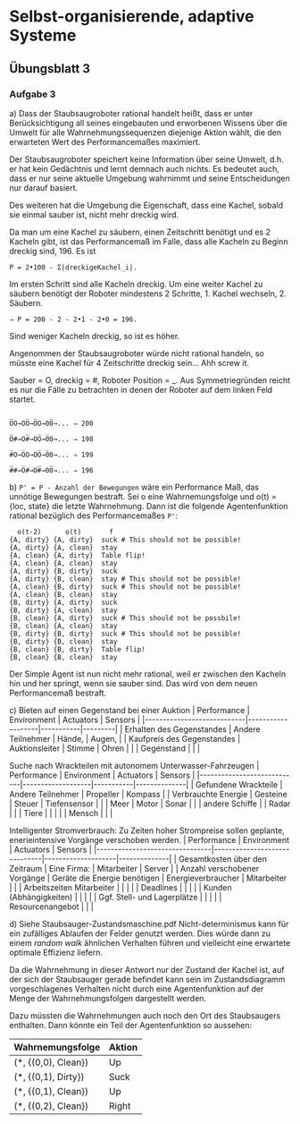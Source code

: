 # Selbst-organisierende, adaptive Systeme

## Übungsblatt 3

### Aufgabe 3
a) Dass der Staubsaugroboter rational handelt heißt, dass er unter Berücksichtigung
all seines eingebauten und erworbenen Wissens über die Umwelt für alle
Wahrnehmungssequenzen diejenige Aktion wählt, die den erwarteten Wert des
Performancemaßes maximiert.

Der Staubsaugroboter speichert keine Information über seine Umwelt, d.h. er hat
kein Gedächtnis und lernt demnach auch nichts. Es bedeutet auch, dass er nur
seine aktuelle Umgebung wahrnimmt und seine Entscheidungen nur darauf basiert.

Des weiteren hat die Umgebung die Eigenschaft, dass eine Kachel, sobald sie
einmal sauber ist, nicht mehr dreckig wird.

Da man um eine Kachel zu säubern, einen Zeitschritt benötigt und es 2 Kacheln
gibt, ist das Performancemaß im Falle, dass alle Kacheln zu Beginn dreckig
sind, 196. Es ist

    P = 2•100 - Σ|dreckigeKachel_i|.

Im ersten Schritt sind alle
Kacheln dreckig. Um eine weiter Kachel zu säubern benötigt der Roboter
mindestens 2 Schritte, 1. Kachel wechseln, 2. Säubern.

    ⇒ P = 200 - 2 - 2•1 - 2•0 = 196.

Sind weniger Kacheln dreckig, so ist es höher.

Angenommen der Staubsaugroboter würde nicht rational handeln, so müsste eine
Kachel für 4 Zeitschritte dreckig sein... Ahh screw it.

Sauber = O, dreckig = #, Roboter Position = _.
Aus Symmetriegründen reicht es nur die Fälle zu betrachten in denen der Roboter
auf dem linken Feld startet.

    _   _ _   _
    OO→OO→OO→00→... ⇒ 200
    _   _  _ _
    O#→O#→OO→00→... ⇒ 198
    _  _   _ _ 
    #O→OO→OO→00→... ⇒ 199
    _  _   _  _
    ##→O#→O#→00→... ⇒ 196

b) `P' = P - Anzahl der Bewegungen` wäre ein Performance Maß, das unnötige
Bewegungen bestraft. Sei ο eine Wahrnemungsfolge und ο(t) = {loc, state} die
letzte Wahrnehmung. Dann ist die folgende Agentenfunktion rational bezüglich
des Performancemaßes `P'`:

      ο(t-2)      ο(t)       f
    {A, dirty} {A, dirty}  suck # This should not be possible!
    {A, dirty} {A, clean}  stay
    {A, clean} {A, dirty}  Table flip!
    {A, clean} {A, clean}  stay
    {A, dirty} {B, dirty}  suck
    {A, dirty} {B, clean}  stay # This should not be possible!
    {A, clean} {B, dirty}  suck # This should not be possible!
    {A, clean} {B, clean}  stay
    {B, dirty} {A, dirty}  suck
    {B, dirty} {A, clean}  stay
    {B, clean} {A, dirty}  suck # This should not be possbile!
    {B, clean} {A, clean}  stay
    {B, dirty} {B, dirty}  suck # This should not be possible!
    {B, dirty} {B, clean}  stay
    {B, clean} {B, dirty}  Table flip!
    {B, clean} {B, clean}  stay

Der Simple Agent ist nun nicht mehr rational, weil er zwischen den Kacheln hin
und her springt, wenn sie sauber sind. Das wird von dem neuen Performancemaß
bestraft.

c) Bieten auf einen Gegenstand bei einer Auktion
|         Performance        |    Environment    | Actuators | Sensors |
|----------------------------|-------------------|-----------|---------|
| Erhalten des Gegenstandes  | Andere Teilnehmer | Hände,    | Augen,  |
| Kaufpreis des Gegenstandes | Auktionsleiter    | Stimme    | Ohren   |
|                            | Gegenstand        |           |         |

Suche nach Wrackteilen mit autonomem Unterwasser-Fahrzeugen
|         Performance        |    Environment    | Actuators | Sensors      |
|----------------------------|-------------------|-----------|--------------|
| Gefundene Wrackteile       | Andere Teilnehmer | Propeller | Kompass      |
| Verbrauchte Energie        | Gesteine          | Steuer    | Tiefensensor |
|                            | Meer              | Motor     | Sonar        |
|                            | andere Schiffe    |           | Radar        |
|                            | Tiere             |           |              |
|                            | Mensch            |           |              |

Intelligenter Stromverbrauch: Zu Zeiten hoher Strompreise sollen geplante,
enerieintensive Vorgänge verschoben werden.
|           Performance          |           Environment        |      Actuators     | Sensors      |
|--------------------------------|------------------------------|--------------------|--------------|
| Gesamtkosten über den Zeitraum | Eine Firma:                  | Mitarbeiter        | Server       |
| Anzahl verschobener Vorgänge   | Geräte die Energie benötigen | Energieverbraucher | Mitarbeiter  |
|                                | Arbeitszeiten Mitarbeiter    |                    |              |
|                                | Deadlines                    |                    |              |
|                                | Kunden (Abhängigkeiten)      |                    |              |
|                                | Ggf. Stell- und Lagerplätze  |                    |              |
|                                | Resourcenangebot             |                    |              |

d) Siehe Staubsauger-Zustandsmaschine.pdf
Nicht-determinismus kann für ein zufälliges Ablaufen der Felder genutzt werden.
Dies würde dann zu einem *random walk* ähnlichen Verhalten führen und vielleicht
eine erwartete optimale Effizienz liefern.

Da die Wahrnehmung in dieser Antwort nur der Zustand der Kachel ist, auf der
sich der Staubsauger gerade befindet kann sein im Zustandsdiagramm
vorgeschlagenes Verhalten nicht durch eine Agentenfunktion auf der Menge der
Wahrnehmungsfolgen dargestellt werden.

Dazu müssten die Wahrnehmungen auch noch den Ort des Staubsaugers enthalten.
Dann könnte ein Teil der Agentenfunktion so aussehen:

|  Wahrnemungsfolge   | Aktion |
|---------------------|--------|
| (*, {(0,0), Clean}) |   Up   |
| (*, {(0,1), Dirty}) |  Suck  |
| (*, {(0,1), Clean}) |   Up   |
| (*, {(0,2), Clean}) |  Right |
